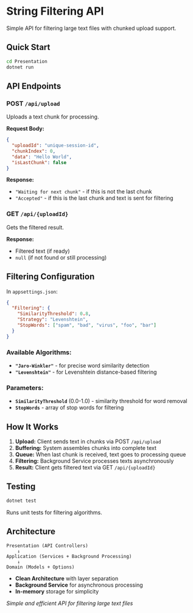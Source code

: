 # String Filtering API

Simple  API for filtering large text files with chunked upload support.

##  Quick Start

```bash
cd Presentation
dotnet run
```

##  API Endpoints

### POST `/api/upload`
Uploads a text chunk for processing.

**Request Body:**
```json
{
  "uploadId": "unique-session-id",
  "chunkIndex": 0,
  "data": "Hello World",
  "isLastChunk": false
}
```

**Response:**
- `"Waiting for next chunk"` - if this is not the last chunk
- `"Accepted"` - if this is the last chunk and text is sent for filtering

### GET `/api/{uploadId}`
Gets the filtered result.

**Response:**
- Filtered text (if ready)
- `null` (if not found or still processing)

##  Filtering Configuration

In `appsettings.json`:

```json
{
  "Filtering": {
    "SimilarityThreshold": 0.8,
    "Strategy": "Levenshtein",
    "StopWords": ["spam", "bad", "virus", "foo", "bar"]
  }
}
```

### Available Algorithms:
- **`"Jaro-Winkler"`** - for precise word similarity detection
- **`"Levenshtein"`** - for Levenshtein distance-based filtering

### Parameters:
- **`SimilarityThreshold`** (0.0-1.0) - similarity threshold for word removal
- **`StopWords`** - array of stop words for filtering

##  How It Works

1. **Upload:** Client sends text in chunks via POST `/api/upload`
2. **Buffering:** System assembles chunks into complete text
3. **Queue:** When last chunk is received, text goes to processing queue
4. **Filtering:** Background Service processes texts asynchronously
5. **Result:** Client gets filtered text via GET `/api/{uploadId}`

##  Testing

```bash
dotnet test
```

Runs unit tests for filtering algorithms.

##  Architecture

```
Presentation (API Controllers)
    ↓
Application (Services + Background Processing)
    ↓
Domain (Models + Options)
```

- **Clean Architecture** with layer separation
- **Background Service** for asynchronous processing
- **In-memory** storage for simplicity



*Simple and efficient API for filtering large text files*
